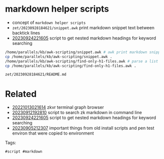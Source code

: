 # markdown helper scripts

- concept of `markdown helper scripts`
- `zet/20230928184621/snippet.awk` print markdown snippet text between backtick lines
- [20230924221605](/zet/20230924221605/README.md) script to get nested markdown headings for keyword searching

```bash
/home/parallels/kb/awk-scripting/snippet.awk # awk print markdown snippet text between backtick lines
cp /home/parallels/kb/awk-scripting/snippet.awk .
/home/parallels/kb/awk-scripting/find-only-h1-files.awk # parse a list of files and figure out if they contain h2 headings
cp /home/parallels/kb/awk-scripting/find-only-h1-files.awk .
```

` zet/20230928184621/README.md `

# Related

- [20221013021614](/zet/20221013021614/README.md) zkvr terminal graph browser
- [20230912192810](/zet/20230912192810/README.md) script to search zk markdown in command line
- [20230924221605](/zet/20230924221605/README.md) script to get nested markdown headings for keyword searching
- [20230905212307](/zet/20230905212307/README.md) important things from old install scripts and pen test environ that were copied to environment

Tags:

    #script #markdown
